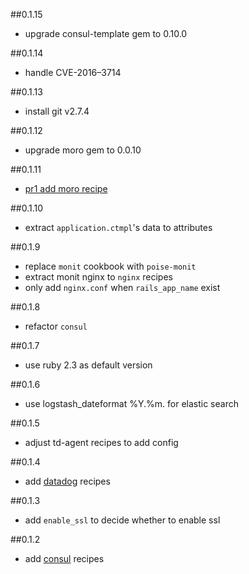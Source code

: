 ##0.1.15
* upgrade consul-template gem to 0.10.0

##0.1.14
* handle CVE-2016–3714

##0.1.13
* install git v2.7.4

##0.1.12
* upgrade moro gem to 0.0.10

##0.1.11
* [pr1 add moro recipe](https://github.com/sudo-recruit/pita/pull/1)

##0.1.10
* extract `application.ctmpl`'s data to attributes

##0.1.9
* replace `monit` cookbook with `poise-monit`
* extract monit nginx to `nginx` recipes
* only add `nginx.conf` when `rails_app_name` exist

##0.1.8
* refactor `consul`

##0.1.7
* use ruby 2.3 as default version

##0.1.6
* use logstash_dateformat %Y.%m. for elastic search

##0.1.5
* adjust td-agent recipes to add config

##0.1.4
* add [datadog](https://github.com/DataDog/chef-datadog) recipes

##0.1.3
* add `enable_ssl` to decide whether to enable ssl

##0.1.2
* add [consul](https://www.consul.io/) recipes